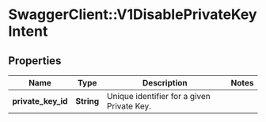 # SwaggerClient::V1DisablePrivateKeyIntent

## Properties
Name | Type | Description | Notes
------------ | ------------- | ------------- | -------------
**private_key_id** | **String** | Unique identifier for a given Private Key. | 

